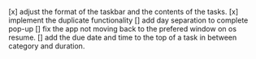 [x] adjust the format of the taskbar and the contents of the tasks.
[x] implement the duplicate functionality
[] add day separation to complete pop-up
[] fix the app not moving back to the prefered window on os resume.
[] add the due date and time to the top of a task in between category and duration.